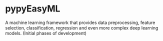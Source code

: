 # pypyEasyML
A machine learning framework that provides data preprocessing, feature selection, classification, regression and even more complex deep learning models.
(Initial phases of development)
